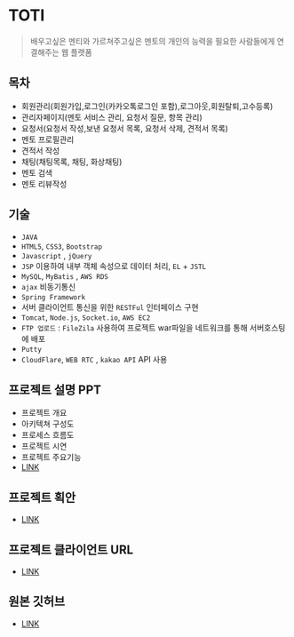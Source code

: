 # TOTI
> 배우고싶은 멘티와 가르쳐주고싶은 멘토의 개인의 능력을 필요한 사람들에게 연결해주는 웹 플랫폼


## 목차
* 회원관리(회원가입,로그인(카카오톡로그인 포함),로그아웃,회원탈퇴,고수등록)
* 관리자페이지(멘토 서비스 관리, 요청서 질문, 항목 관리)
* 요청서(요청서 작성,보낸 요청서 목록, 요청서 삭제, 견적서 목록)
* 멘토 프로필관리
* 견적서 작성
* 채팅(채팅목록, 채팅, 화상채팅)
* 멘토 검색
* 멘토 리뷰작성


## 기술
* `JAVA`
* `HTML5`, `CSS3`, `Bootstrap`
* `Javascript` , `jQuery`
* `JSP` 이용하여 내부 객체 속성으로 데이터 처리, `EL` + `JSTL`
* `MySQL`, `MyBatis` , `AWS RDS`
* `ajax` 비동기통신
* `Spring Framework`
* 서버 클라이언트 통신을 위한 `RESTFul` 인터페이스 구현
* `Tomcat`, `Node.js`, `Socket.io`, `AWS EC2`
* `FTP 업로드` : `FileZila` 사용하여 프로젝트 war파일을 네트워크를 통해 서버호스팅에 배포
* `Putty`
* `CloudFlare`, `WEB RTC` , `kakao API` API 사용


## 프로젝트 설명 PPT 
* 프로젝트 개요
* 아키텍쳐 구성도
* 프로세스 흐름도
* 프로젝트 시연
* 프로젝트 주요기능
* [LINK](https://docs.google.com/presentation/d/1vzPBbfdqb5QKuAv3sR2_5r6r8FW21YFS0b4LBPWDGWU/edit?usp=sharing)

## 프로젝트 획안
* [LINK](https://docs.google.com/spreadsheets/d/1LCHxipoDvvYanOinIrJ_5n3GkAnXZzwZGzUZXFegZxU/edit?ts=5d6e0ff3#gid=318062334)

## 프로젝트 클라이언트 URL
* [LINK](https://www.yal-toti.tk/toti/main)

## 원본 깃허브
* [LINK](https://github.com/son9zuen/TOTI/tree/master)


